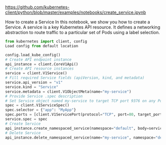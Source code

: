https://github.com/kubernetes-client/python/blob/master/examples/notebooks/create_service.ipynb

How to create a Service
In this notebook, we show you how to create a Service. A service is a key Kubernetes API resource. It defines a networking abstraction to route traffic to a particular set of Pods using a label selection.

```py
from kubernetes import client, config
Load config from default location

config.load_kube_config()
# Create API endpoint instance
api_instance = client.CoreV1Api()
# Create API resource instances
service = client.V1Service()
# Fill required Service fields (apiVersion, kind, and metadata)
service.api_version = "v1"
service.kind = "Service"
service.metadata = client.V1ObjectMeta(name="my-service")
# Provide Service .spec description
# Set Service object named my-service to target TCP port 9376 on any Pod with the 'app'='MyApp' label. The label selection allows Kubernetes to determine which Pod should receive traffic when the service is used.
spec = client.V1ServiceSpec()
spec.selector = {"app": "MyApp"}
spec.ports = [client.V1ServicePort(protocol="TCP", port=80, target_port=9376)]
service.spec = spec
# Create Service
api_instance.create_namespaced_service(namespace="default", body=service)
# Delete Service
api_instance.delete_namespaced_service(name="my-service", namespace="default")
```